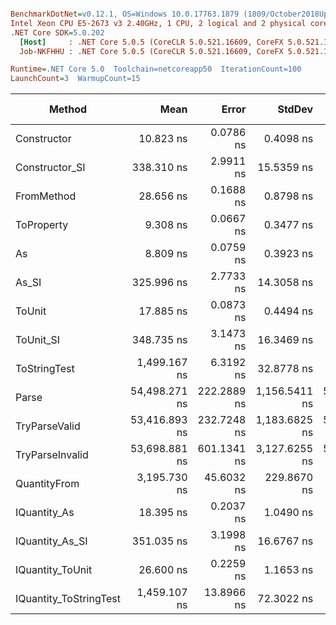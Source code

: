 ``` ini

BenchmarkDotNet=v0.12.1, OS=Windows 10.0.17763.1879 (1809/October2018Update/Redstone5)
Intel Xeon CPU E5-2673 v3 2.40GHz, 1 CPU, 2 logical and 2 physical cores
.NET Core SDK=5.0.202
  [Host]     : .NET Core 5.0.5 (CoreCLR 5.0.521.16609, CoreFX 5.0.521.16609), X64 RyuJIT
  Job-NKFHHU : .NET Core 5.0.5 (CoreCLR 5.0.521.16609, CoreFX 5.0.521.16609), X64 RyuJIT

Runtime=.NET Core 5.0  Toolchain=netcoreapp50  IterationCount=100  
LaunchCount=3  WarmupCount=15  

```
|                 Method |          Mean |       Error |        StdDev |        Median |  Gen 0 |  Gen 1 | Gen 2 | Allocated |
|----------------------- |--------------:|------------:|--------------:|--------------:|-------:|-------:|------:|----------:|
|            Constructor |     10.823 ns |   0.0786 ns |     0.4098 ns |     10.799 ns |      - |      - |     - |         - |
|         Constructor_SI |    338.310 ns |   2.9911 ns |    15.5359 ns |    337.621 ns | 0.0119 |      - |     - |     192 B |
|             FromMethod |     28.656 ns |   0.1688 ns |     0.8798 ns |     28.522 ns |      - |      - |     - |         - |
|             ToProperty |      9.308 ns |   0.0667 ns |     0.3477 ns |      9.285 ns |      - |      - |     - |         - |
|                     As |      8.809 ns |   0.0759 ns |     0.3923 ns |      8.841 ns |      - |      - |     - |         - |
|                  As_SI |    325.996 ns |   2.7733 ns |    14.3058 ns |    321.525 ns | 0.0119 |      - |     - |     192 B |
|                 ToUnit |     17.885 ns |   0.0873 ns |     0.4494 ns |     17.818 ns |      - |      - |     - |         - |
|              ToUnit_SI |    348.735 ns |   3.1473 ns |    16.3469 ns |    350.235 ns | 0.0119 |      - |     - |     192 B |
|           ToStringTest |  1,499.167 ns |   6.3192 ns |    32.8778 ns |  1,503.593 ns | 0.0591 |      - |     - |     944 B |
|                  Parse | 54,498.271 ns | 222.2889 ns | 1,156.5411 ns | 54,556.342 ns | 2.0752 | 0.0610 |     - |   33344 B |
|          TryParseValid | 53,416.893 ns | 232.7248 ns | 1,183.6825 ns | 53,424.551 ns | 2.0752 | 0.0610 |     - |   33320 B |
|        TryParseInvalid | 53,698.881 ns | 601.1341 ns | 3,127.6255 ns | 52,931.915 ns | 2.0752 | 0.0610 |     - |   32928 B |
|           QuantityFrom |  3,195.730 ns |  45.6032 ns |   229.8670 ns |  3,100.000 ns |      - |      - |     - |      56 B |
|           IQuantity_As |     18.395 ns |   0.2037 ns |     1.0490 ns |     18.065 ns | 0.0015 |      - |     - |      24 B |
|        IQuantity_As_SI |    351.035 ns |   3.1998 ns |    16.6767 ns |    351.375 ns | 0.0119 |      - |     - |     192 B |
|       IQuantity_ToUnit |     26.600 ns |   0.2259 ns |     1.1653 ns |     26.446 ns | 0.0035 |      - |     - |      56 B |
| IQuantity_ToStringTest |  1,459.107 ns |  13.8966 ns |    72.3022 ns |  1,486.644 ns | 0.0591 |      - |     - |     944 B |
